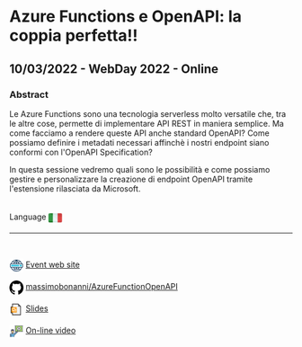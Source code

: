 # Azure Functions e OpenAPI: la coppia perfetta!!
## 10/03/2022 - WebDay 2022 - Online
### Abstract
Le Azure Functions sono una tecnologia serverless molto versatile che, tra le altre cose, permette di implementare API REST in maniera semplice. Ma come facciamo a rendere queste API anche standard OpenAPI? Come possiamo definire i metadati necessari affinchè i nostri endpoint siano conformi con l'OpenAPI Specification?

In questa sessione vedremo quali sono le possibilità e come possiamo gestire e personalizzare la creazione di endpoint OpenAPI tramite l'estensione rilasciata da Microsoft.

<br/>
Language <img width="25" src="https://raw.githubusercontent.com/massimobonanni/massimobonanni/master/images/flagitaly.svg" style="vertical-align:middle">

<br/>

---

<br/>
<p>
<img width="25" src="https://raw.githubusercontent.com/massimobonanni/massimobonanni/master/images/eventwebsite.svg" style="vertical-align:middle"> 
<a href="https://www.ugidotnet.org/e/2840/Web-Day-2022">Event web site</a>
</p>

<p>
<img width="25" src="https://raw.githubusercontent.com/massimobonanni/massimobonanni/master/images/github.svg" style="vertical-align:middle"> 
<a href="https://github.com/massimobonanni/AzureFunctionOpenAPI" target="_blank">massimobonanni/AzureFunctionOpenAPI
</a>
</p>

<p>
<img width="25" src="https://raw.githubusercontent.com/massimobonanni/massimobonanni/master/images/slides.svg" style="vertical-align:middle"> 
<a href="https://www.ugidotnet.org/Content/Uploads/Talks/Files/d1ec0440-6f60-45ab-8e6a-6f5bb9432341/Azure%20Functions%20e%20OpenAPI.pdf">Slides</a>
</p>

<p>
<img width="25" src="https://raw.githubusercontent.com/massimobonanni/massimobonanni/master/images/video.svg" style="vertical-align:middle"> 
<a href="https://www.youtube.com/watch?v=TaGvkUxNjGs&list=PLQCienQvrUxuOuR_Es3fXmAvP7YqadTAo&index=2" target="_blank">On-line video</a>
</p> 




